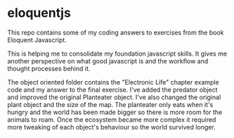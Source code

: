 # eloquentjs
This repo contains some of my coding answers to exercises from the book Eloquent Javascript. 

This is helping me to consolidate my foundation javascript skills. It gives me another perspective on what good javascript is and the workflow and thought processes behind it.

The object oriented folder contains the "Electronic Life" chapter example code and my answer to the final exercise. I've added the predator object and improved the original Planteater object. I've also changed the original plant object and the size of the map.
The planteater only eats when it's hungry and the world has been made bigger so there is more room for the animals to roam. Once the ecosystem became more complex it required more tweaking of each object's behaviour so the world survived longer.


